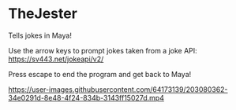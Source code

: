 # TheJester
Tells jokes in Maya!

Use the arrow keys to prompt jokes taken from a joke API: https://sv443.net/jokeapi/v2/

Press escape to end the program and get back to Maya!

https://user-images.githubusercontent.com/64173139/203080362-34e0291d-8e48-4f24-834b-3143ff15027d.mp4

